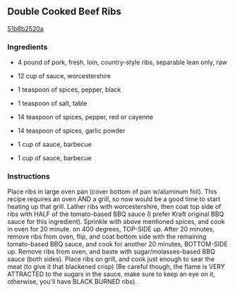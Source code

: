 ## Double Cooked Beef Ribs

[51b6b2520a](http://www.food.com/recipe/double-cooked-beef-ribs-36119)

### Ingredients

 - 4 pound of pork, fresh, loin, country-style ribs, separable lean only, raw

 - 12 cup of sauce, worcestershire

 - 1 teaspoon of spices, pepper, black

 - 1 teaspoon of salt, table

 - 14 teaspoon of spices, pepper, red or cayenne

 - 14 teaspoon of spices, garlic powder

 - 1 cup of sauce, barbecue

 - 1 cup of sauce, barbecue

### Instructions

Place ribs in large oven pan (cover bottom of pan w/aluminum foil). This recipe requires an oven AND a grill, so now would be a good time to start heating up that grill. Lather ribs with worcestershire, then coat top side of ribs with HALF of the tomato-based BBQ sauce (I prefer Kraft original BBQ sauce for this ingredient). Sprinkle with above mentioned spices, and cook in oven for 20 minute. on 400 degrees, TOP-SIDE up. After 20 minutes, remove ribs from oven, flip, and coat bottom side with the remaining tomato-based BBQ sauce, and cook for another 20 minutes, BOTTOM-SIDE up. Remove ribs from oven, and baste with sugar/molasses-based BBQ sauce (both sides). Place ribs on grill, and cook just enough to sear the meat (to give it that blackened crisp) (Be careful though, the flame is VERY ATTRACTED to the sugars in the sauce, make sure to keep an eye on it, otherwise, you'll have BLACK BURNED ribs).